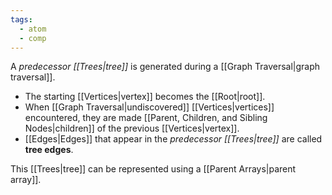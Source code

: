 ```yaml
---
tags:
  - atom
  - comp
---
```

A *predecessor [[Trees|tree]]* is generated during a [[Graph Traversal|graph traversal]].
- The starting [[Vertices|vertex]] becomes the [[Root|root]].
- When [[Graph Traversal|undiscovered]] [[Vertices|vertices]] encountered, they are made [[Parent, Children, and Sibling Nodes|children]] of the previous [[Vertices|vertex]].
- [[Edges|Edges]] that appear in the *predecessor [[Trees|tree]]* are called **tree edges**.

This [[Trees|tree]] can be represented using a [[Parent Arrays|parent array]].